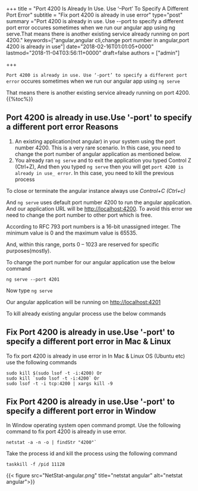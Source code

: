+++ title = "Port 4200 Is Already In Use. Use ‘–Port’ To Specify A Different Port Error" subtitle = "Fix port 4200 is already in use error" type="post" summary ="Port 4200 is already in use. Use --port to specify a different port error occures sometimes when we run our angular app using ng serve.That means there is another existing service already running on port 4200." keywords=["angular,angular cli,change port number in angular,port 4200 is already in use"] date="2018-02-16T01:01:05+0000" lastmod="2018-11-04T03:56:11+0000" draft=false authors = ["admin"]

+++

`Port 4200 is already in use. Use ‘-port’ to specify a different port error` occures sometimes when we run our angular app using `ng serve`

That means there is another existing service already running on port 4200.
{{%toc%}}

## Port 4200 is already in use.Use '-port' to specify a different port error Reasons

  1. An existing application(not angular) in your system using the port number 4200. This is a very rare scenario. In this case, you need to change the port number of angular application as mentioned below.
  2. You already ran `ng serve` and to exit the application you typed Control Z (Ctrl+Z), And then you typed `ng serve` then you will get `port 4200 is already in use_ error`. In this case, you need to kill the previous process

To close or terminate the angular instance always use _Control+C (Ctrl+c)_

And `ng serve` uses default port number 4200 to run the angular application. And our application URL will be <a href="http://localhost:4200" target="_blank" rel="noopener">http://localhost:4200</a>. To avoid this error we need to change the port number to other port which is free.

According to RFC 793 port numbers is a 16-bit unassigned integer. The minimum value is 0 and the maximum value is 65535.

And, within this range, ports 0 &#8211; 1023 are reserved for specific purposes(mostly).

To change the port number for our angular application use the below command

`ng serve --port 4201`

Now type `ng serve`

Our angular application will be running on <a href="http://localhost:4201" target="_blank" rel="noopener">http://localhost:4201</a>

To kill already existing angular process use the below commands

## Fix Port 4200 is already in use.Use '-port' to specify a different port error in Mac & Linux

To fix port 4200 is already in use error in In Mac & Linux OS (Ubuntu etc) use the following commands

```
sudo kill $(sudo lsof -t -i:4200) Or
sudo kill `sudo lsof -t -i:4200` Or
sudo lsof -t -i tcp:4200 | xargs kill -9
```

## Fix Port 4200 is already in use.Use '-port' to specify a different port error in Window

In Window operating system open command prompt. Use the following command to fix port 4200 is already in use error.

```
netstat -a -n -o | findStr "4200"`
```
Take the process id and kill the process using the following command

`taskkill -f /pid 11128`

{{< figure src="NetStat-angular.png" title="netstat angular" alt="netstat angular">}} 

